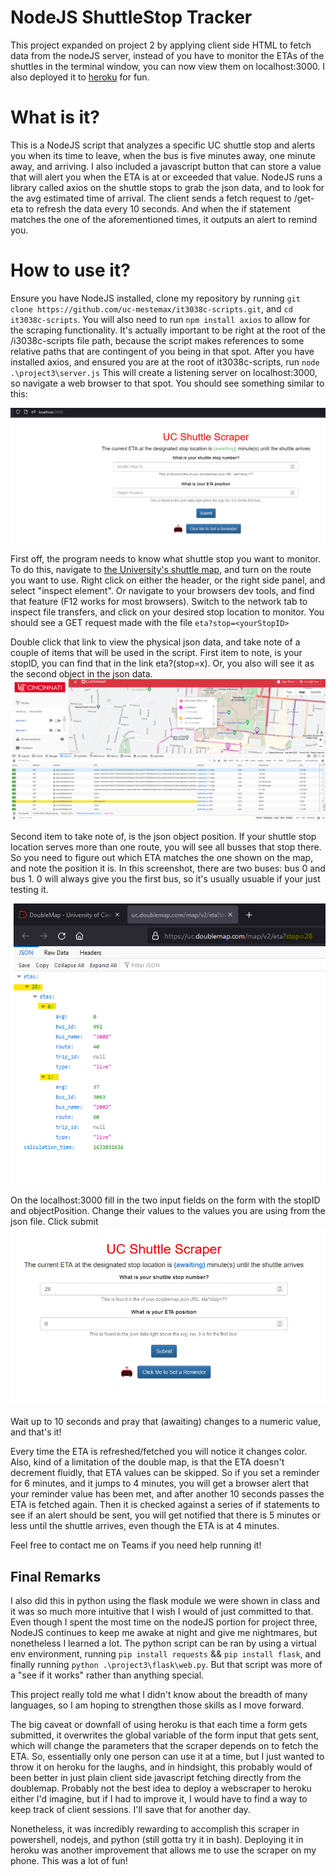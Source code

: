 # NodeJS ShuttleStop Tracker
This project expanded on project 2 by applying client side HTML to fetch data from the nodeJS server, instead of you have to monitor the ETAs of the shuttles in the terminal window, you can now view them on localhost:3000. I also deployed it to [heroku](https://uc-shuttle-scraper.herokuapp.com/) for fun.

# What is it?
This is a NodeJS script that analyzes a specific UC shuttle stop and alerts you when its time to leave, when the bus is five minutes away, one minute away, and arriving. I also included a javascript button that can store a value that will alert you when the ETA is at or exceeded that value. NodeJS runs a library called axios on the shuttle stops to grab the json data, and to look for the avg estimated time of arrival. The client sends a fetch request to /get-eta to refresh the data every 10 seconds. And when the if statement matches the one of the aforementioned times, it outputs an alert to remind you.

# How to use it?

Ensure you have NodeJS installed, clone my repository by running `git clone https://github.com/uc-mestemax/it3038c-scripts.git`, and `cd it3038c-scripts`. You will also need to run `npm install axios` to allow for the scraping functionality. It's actually important to be right at the root of the /i3038c-scripts file path, because the script makes references to some relative paths that are contingent of you being in that spot. After you have installed axios, and ensured you are at the root of it3038c-scripts, run `node .\project3\server.js` This will create a listening server on localhost:3000, so navigate a web browser to that spot. You should see something similar to this:

![picture 2](../images/9637416407fb898c8f5198b23e0afbaa5b582ba7bffb3ca9f6780c1ec74e29f6.png)  

First off, the program needs to know what shuttle stop you want to monitor. To do this, navigate to [the University's shuttle map](https://uc.doublemap.com/map/), and turn on the route you want to use. Right click on either the header, or the right side panel, and select "inspect element". Or navigate to your browsers dev tools, and find that feature (F12 works for most browsers). Switch to the network tab to inspect file transfers, and click on your desired stop location to monitor. You should see a GET request made with the file `eta?stop=<yourStopID>`

Double click that link to view the physical json data, and take note of a couple of items that will be used in the script. First item to note, is your stopID, you can find that in the link eta?(stop=x). Or, you also will see it as the second object in the json data.
![picture 1](../images/b477873de72de544036c64e4eef5c868ce29db63e44a5aef4d3de0d6a736c19c.png) 


Second item to take note of, is the json object position. If your shuttle stop location serves more than one route, you will see all busses that stop there. So you need to figure out which ETA matches the one shown on the map, and note the position it is. In this screenshot, there are two buses: bus 0 and bus 1. 0 will always give you the first bus, so it's usually usuable if your just testing it.

![picture 2](../images/11a299442236b42bc8aa42d3b6057253b3235726f5eb602b272ef5ca76ffed74.png)  


On the localhost:3000 fill in the two input fields on the form with the stopID and objectPosition. Change their values to the values you are using from the json file. Click submit
![picture 3](../images/99616770ba3930eb736c6178aaa342bc451e6b8a1d2e01d52e606c0231c7c09e.png)  

Wait up to 10 seconds and pray that (awaiting) changes to a numeric value, and that's it!

Every time the ETA is refreshed/fetched you will notice it changes color. Also, kind of a limitation of the double map, is that the ETA doesn't decrement fluidly, that ETA values can be skipped. So if you set a reminder for 6 minutes, and it jumps to 4 minutes, you will get a browser alert that your reminder value has been met, and after another 10 seconds passes the ETA is fetched again. Then it is checked against a series of if statements to see if an alert should be sent, you will get notified that there is 5 minutes or less until the shuttle arrives, even though the ETA is at 4 minutes.

Feel free to contact me on Teams if you need help running it!


## Final Remarks

I also did this in python using the flask module we were shown in class and it was so much more intuitive that I wish I would of just committed to that. Even though I spent the most time on the nodeJS portion for project three, NodeJS continues to keep me awake at night and give me nightmares, but nonetheless I learned a lot. The python script can be ran by using a virtual env environment, running `pip install requests` && `pip install flask`, and finally running `python .\project3\flask\web.py`. But that script was more of a "see if it works" rather than anything special.

This project really told me what I didn't know about the breadth of many languages, so I am hoping to strengthen those skills as I move forward. 

The big caveat or downfall of using heroku is that each time a form gets submitted, it overwrites the global variable of the form input that gets sent, which will change the parameters that the scraper depends on to fetch the ETA. So, essentially only one person can use it at a time, but I just wanted to throw it on heroku for the laughs, and in hindsight, this probably would of been better in just plain client side javascript fetching directly from the doublemap. Probably not the best idea to deploy a webscraper to heroku either I'd imagine, but if I had to improve it, I would have to find a way to keep track of client sessions. I'll save that for another day.

Nonetheless, it was incredibly rewarding to accomplish this scraper in powershell, nodejs, and python (still gotta try it in bash). Deploying it in heroku was another improvement that allows me to use the scraper on my phone. This was a lot of fun!

